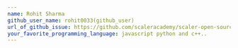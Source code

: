 ```yaml
---
name: Rohit Sharma
github_user_name: rohit0033(github_user)
url_of_github_issue: https://github.com/scaleracademy/scaler-open-source-september-challenge/issues/115
your_favorite_programming_language: javascript python and c++..
---
```

